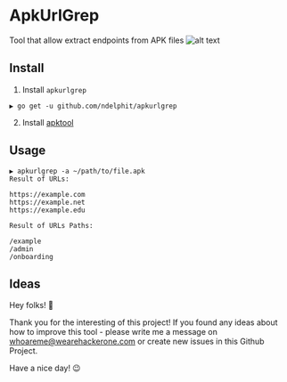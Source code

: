 # ApkUrlGrep
Tool that allow extract endpoints from APK files
![alt text](https://i.ibb.co/V3nFRwJ/image-2020-05-06-21-30-30.png)

## Install
1) Install `apkurlgrep`
```
▶ go get -u github.com/ndelphit/apkurlgrep
```
2) Install [apktool](https://ibotpeaches.github.io/Apktool/install/)


## Usage


```
▶ apkurlgrep -a ~/path/to/file.apk
Result of URLs:

https://example.com
https://example.net
https://example.edu

Result of URLs Paths:

/example
/admin
/onboarding
```
## Ideas
Hey folks! 🙂

Thank you for the interesting of this project! If you found any ideas about how to improve this tool - please write me a message on whoareme@wearehackerone.com or create new issues in this Github Project.

Have a nice day! 😉
